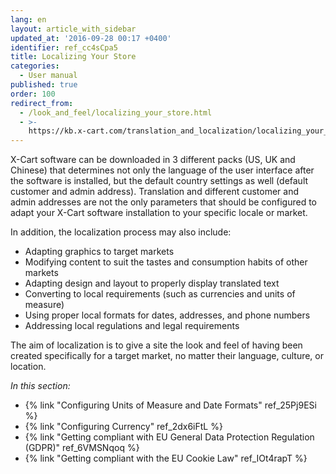 ```yaml
---
lang: en
layout: article_with_sidebar
updated_at: '2016-09-28 00:17 +0400'
identifier: ref_cc4sCpa5
title: Localizing Your Store
categories:
  - User manual
published: true
order: 100
redirect_from:
  - /look_and_feel/localizing_your_store.html
  - >-
    https://kb.x-cart.com/translation_and_localization/localizing_your_store.html
---
```

X-Cart software can be downloaded in 3 different packs (US, UK and Chinese) that determines not only the language of the user interface after the software is installed, but the default country settings as well (default customer and admin address). Translation and different customer and admin addresses are not the only parameters that should be configured to adapt your X-Cart software installation to your specific locale or market. 

In addition, the localization process may also include:

- Adapting graphics to target markets
- Modifying content to suit the tastes and consumption habits of other markets
- Adapting design and layout to properly display translated text
- Converting to local requirements (such as currencies and units of measure)
- Using proper local formats for dates, addresses, and phone numbers
- Addressing local regulations and legal requirements

The aim of localization is to give a site the look and feel of having been created specifically for a target market, no matter their language, culture, or location.

_In this section:_
*  {% link "Configuring Units of Measure and Date Formats" ref_25Pj9ESi %}
*  {% link "Configuring Currency" ref_2dx6iFtL %}
*  {% link "Getting compliant with EU General Data Protection Regulation (GDPR)" ref_6VMSNqoq %}
*  {% link "Getting compliant with the EU Cookie Law" ref_IOt4rapT %}
